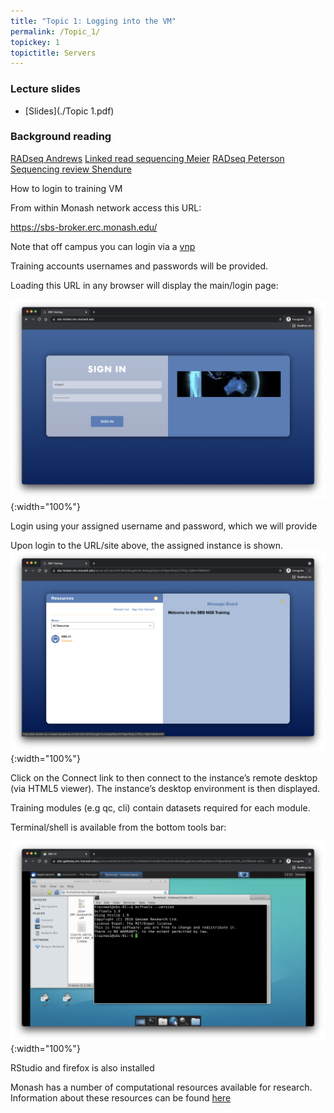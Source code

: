 ```yaml
---
title: "Topic 1: Logging into the VM"
permalink: /Topic_1/
topickey: 1
topictitle: Servers
---
```


### Lecture slides
* [Slides](./Topic 1.pdf)

### Background reading
[RADseq Andrews](./Andrews_et_al.pdf)
[Linked read sequencing Meier](./Meier_et_al.pdf)
[RADseq Peterson](./Peterson_et_al.pdf)
[Sequencing review Shendure](./Shendure_Waterston_2017.pdf)

How to login to training VM 

From within Monash network access this URL:

https://sbs-broker.erc.monash.edu/

Note that off campus you can login via a [vnp](https://www.monash.edu/esolutions/network/vpn)

Training accounts usernames and passwords will be provided.

Loading this URL in any browser will display the main/login page: 

![](Sign_in.png){:width="100%"}

Login using your assigned username and password, which we will provide

Upon login to the URL/site above, the assigned instance is shown. 
![](Sign_in2.png){:width="100%"}

Click on the Connect link to then connect to the instance’s remote desktop (via HTML5 viewer). The instance’s desktop environment is then displayed.

Training modules (e.g qc, cli) contain datasets required for each module.

Terminal/shell is available from the bottom tools bar:

![](Sign_in3.png){:width="100%"}

RStudio and firefox is also installed

Monash has a number of computational resources available for research. Information about these resources can be found [here](https://www.monash.edu/researchinfrastructure/eresearch/capabilities/compute)





